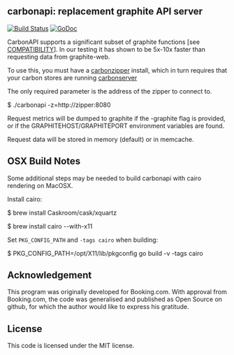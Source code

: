 carbonapi: replacement graphite API server
------------------------------------------

[![Build Status](https://travis-ci.org/dgryski/carbonapi.svg?branch=master)](https://travis-ci.org/dgryski/carbonapi)
[![GoDoc](https://godoc.org/github.com/dgryski/carbonapi?status.svg)](https://godoc.org/github.com/dgryski/carbonapi)


CarbonAPI supports a significant subset of graphite functions [see [COMPATIBILITY](COMPATIBILITY.md)].
In our testing it has shown to be 5x-10x faster than requesting data from graphite-web.

To use this, you must have a [carbonzipper](https://github.com/dgryski/carbonzipper)
install, which in turn requires that your
carbon stores are running [carbonserver](https://github.com/grobian/carbonserver)

The only required parameter is the address of the zipper to connect to.

$ ./carbonapi -z=http://zipper:8080

Request metrics will be dumped to graphite if the -graphite flag is provided,
or if the GRAPHITEHOST/GRAPHITEPORT environment variables are found.

Request data will be stored in memory (default) or in memcache.

OSX Build Notes
---------------
Some additional steps may be needed to build carbonapi with cairo rendering on MacOSX.

Install cairo:

$ brew install Caskroom/cask/xquartz

$ brew install cairo --with-x11

Set `PKG_CONFIG_PATH` and `-tags cairo` when building:

$ PKG_CONFIG_PATH=/opt/X11/lib/pkgconfig go build -v -tags cairo

Acknowledgement
---------------
This program was originally developed for Booking.com.  With approval
from Booking.com, the code was generalised and published as Open Source
on github, for which the author would like to express his gratitude.

License
-------

This code is licensed under the MIT license.
